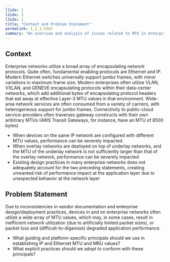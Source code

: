 ```yaml
---
l1idx: 1
l2idx: 2
l3idx: 1
title: "Context and Problem Statement"
permalink: 1_2_1.html
summary: "An overview and analysis of issues related to MTU in enterprise networks"
---
```

## Context
Enterprise networks utilize a broad array of encapsulating network protocols. Quite often, fundamental enabling protocols are Ethernet and IP.  Modern Ethernet switches universally support jumbo frames, with minor variations in maximum frame size.  Modern enterprises often utilize VLAN, VXLAN, and GENEVE encapsulating protocols within their data-center networks, which add additional bytes of encapsulating protocol headers that eat away at effective Layer-3 MTU values in that environment.  Wide-area network services are often consumed from a variety of carriers, with heterogeneous support for jumbo frames.  Connectivity to public-cloud service-providers often traverses gateway constructs with their own aribitrary MTUs  (AWS Transit Gateways, for instance, have an MTU of 8500 bytes)
- When devices on the same IP network are configured with different MTU values, performance can be severely impacted.
- When overlay networks are deployed on top of underlay networks, and the MTU of the underlay network is not sufficiently larger than that of the overlay network, performance can be severely impacted
- Existing design practices in many enterprise networks does not adequately account for the two preceding statements, creating unwanted risk of performance impact at the application layer due to unexpected behavior at the network layer

## Problem Statement
Due to inconsistencies in vendor documentation and enterprise design/deployment practices, devices in and on enterprise networks often utilize a wide array of MTU values, which may, in some cases, result in inefficient network utilization (due to artificially limited packet sizes), or packet loss and (difficult-to-diganose) degraded application performance.

- What guiding and platform-specific principals should we use in establishing IP and Ethernet MTU and MRU values?
- What explicit practices should we adopt to conform with these principals?






   